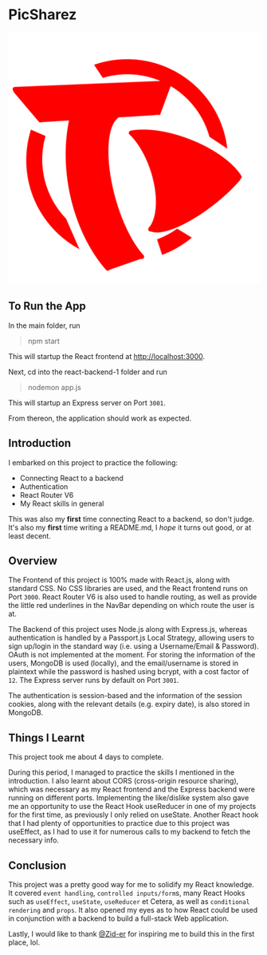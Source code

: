 # PicSharez
![PicSharez Logo](/src/images/tsuki-red.png)

## To Run the App
In the main folder, run
> npm start

This will startup the React frontend at [http://localhost:3000](http://localhost:3000).

Next, cd into the react-backend-1 folder and run
> nodemon app.js

This will startup an Express server on Port `3001`.

From thereon, the application should work as expected.

## Introduction
I embarked on this project to practice the following:

- Connecting React to a backend
- Authentication
- React Router V6
- My React skills in general


This was also my **first** time connecting React to a backend, so don't judge. It's also my **first** time writing a README.md, I *hope* it turns out good, or at least decent.

## Overview
The Frontend of this project is 100% made with React.js, along with standard CSS. No CSS libraries are used, and the React frontend runs on Port `3000`. React Router V6 is also used to handle routing, as well as provide the little red underlines in the NavBar depending on which route the user is at.

The Backend of this project uses Node.js along with Express.js, whereas authentication is handled by a Passport.js Local Strategy, allowing users to sign up/login in the standard way (i.e. using a Username/Email & Password). OAuth is not implemented at the moment. For storing the information of the users, MongoDB is used (locally), and the email/username is stored in plaintext while the password is hashed using bcrypt, with a cost factor of `12`. The Express server runs by default on Port `3001`.

The authentication is session-based and the information of the session cookies, along with the relevant details (e.g. expiry date), is also stored in MongoDB.

## Things I Learnt
This project took me about 4 days to complete. 

During this period, I managed to practice the skills I mentioned in the introduction. I  also learnt about CORS (cross-origin resource sharing), which was necessary as my React frontend and the Express backend were running on different ports. Implementing the like/dislike system also gave me an opportunity to use the React Hook useReducer in one of my projects for the first time, as previously I only relied on useState. Another React hook that I had plenty of opportunities to practice due to this project was useEffect, as I had to use it for numerous calls to my backend to fetch the necessary info.

## Conclusion
This project was a pretty good way for me to solidify my React knowledge. It covered `event handling`, `controlled inputs/form`s, many React Hooks such as `useEffect`, `useState`, `useReducer` et Cetera, as well as `conditional rendering` and `props`. It also opened my eyes as to how React could be used in conjunction with a backend to build a full-stack Web application.

Lastly, I would like to thank [@Zid-er](https://github.com/Zid-er) for inspiring me to build this in the first place, lol.
